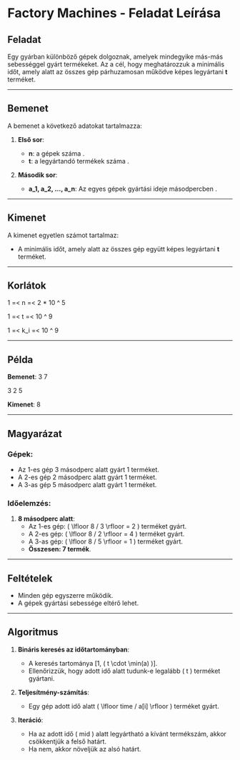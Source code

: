 # Factory Machines - Feladat Leírása

## Feladat
Egy gyárban különböző gépek dolgoznak, amelyek mindegyike más-más sebességgel gyárt termékeket. Az a cél, hogy meghatározzuk a minimális időt, amely alatt az összes gép párhuzamosan működve képes legyártani **t** terméket.

---

## Bemenet
A bemenet a következő adatokat tartalmazza:

1. **Első sor**:
   - **n**: a gépek száma .
   - **t**: a legyártandó termékek száma .

2. **Második sor**:
   - **a_1, a_2, ..., a_n**: Az egyes gépek gyártási ideje másodpercben .

---

## Kimenet
A kimenet egyetlen számot tartalmaz:
- A minimális időt, amely alatt az összes gép együtt képes legyártani **t** terméket.

---
## Korlátok
1 =< n =< 2 * 10 ^ 5

1 =< t =< 10 ^ 9

1 =< k_i =< 10 ^ 9

---
## Példa

**Bemenet**:
3 7 

3 2 5

**Kimenet**:
8

---

## Magyarázat
### Gépek:
- Az 1-es gép 3 másodperc alatt gyárt 1 terméket.
- A 2-es gép 2 másodperc alatt gyárt 1 terméket.
- A 3-as gép 5 másodperc alatt gyárt 1 terméket.

### Időelemzés:
1. **8 másodperc alatt**:
   - Az 1-es gép: \( \lfloor 8 / 3 \rfloor = 2 \) terméket gyárt.
   - A 2-es gép: \( \lfloor 8 / 2 \rfloor = 4 \) terméket gyárt.
   - A 3-as gép: \( \lfloor 8 / 5 \rfloor = 1 \) terméket gyárt.
   - **Összesen: 7 termék**.

---

## Feltételek
- Minden gép egyszerre működik.
- A gépek gyártási sebessége eltérő lehet.

---

## Algoritmus
1. **Bináris keresés az időtartományban**:
   - A keresés tartománya [1, \( t \cdot \min(a) \)].
   - Ellenőrizzük, hogy adott idő alatt tudunk-e legalább \( t \) terméket gyártani.

2. **Teljesítmény-számítás**:
   - Egy gép adott idő alatt \( \lfloor time / a[i] \rfloor \) terméket gyárt.

3. **Iteráció**:
   - Ha az adott idő \( mid \) alatt legyártható a kívánt termékszám, akkor csökkentjük a felső határt.
   - Ha nem, akkor növeljük az alsó határt.
